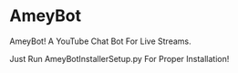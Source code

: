 # AmeyBot
AmeyBot! A YouTube Chat Bot For Live Streams.

Just Run AmeyBotInstallerSetup.py For Proper Installation!
